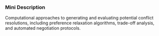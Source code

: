 ### Mini Description

Computational approaches to generating and evaluating potential conflict resolutions, including preference relaxation algorithms, trade-off analysis, and automated negotiation protocols.
